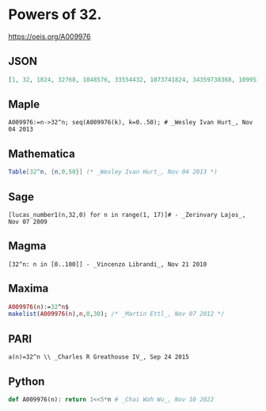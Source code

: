 # Powers of 32\.
https://oeis.org/A009976
## JSON
```JSON
[1, 32, 1024, 32768, 1048576, 33554432, 1073741824, 34359738368, 1099511627776, 35184372088832, 1125899906842624, 36028797018963968, 1152921504606846976, 36893488147419103232, 1180591620717411303424]
```
## Maple
```Maple
A009976:=n->32^n; seq(A009976(k), k=0..50); # _Wesley Ivan Hurt_, Nov 04 2013
```
## Mathematica
```Mathematica
Table[32^n, {n,0,50}] (* _Wesley Ivan Hurt_, Nov 04 2013 *)
```
## Sage
```Sage
[lucas_number1(n,32,0) for n in range(1, 17)]# - _Zerinvary Lajos_, Nov 07 2009
```
## Magma
```Magma
[32^n: n in [0..100]] - _Vincenzo Librandi_, Nov 21 2010
```
## Maxima
```Maxima
A009976(n):=32^n$
makelist(A009976(n),n,0,30); /* _Martin Ettl_, Nov 07 2012 */
```
## PARI
```PARI
a(n)=32^n \\ _Charles R Greathouse IV_, Sep 24 2015
```
## Python
```Python
def A009976(n): return 1<<5*n # _Chai Wah Wu_, Nov 10 2022
```
